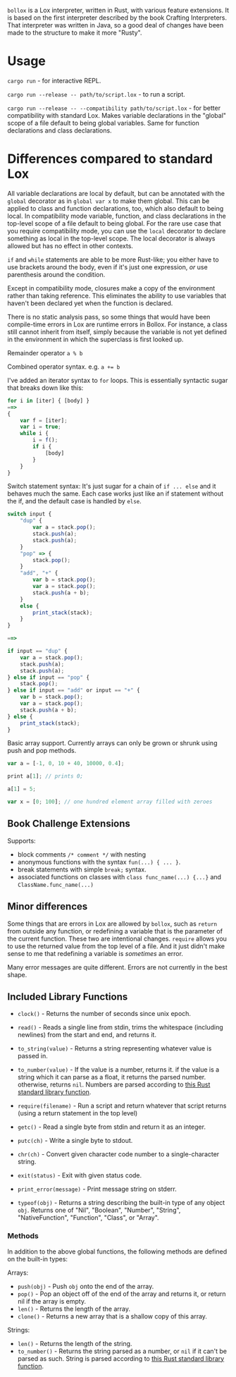 `bollox` is a Lox interpreter, written in Rust, with various feature extensions. It is based on the first interpreter described by the book Crafting Interpreters. That interpreter was written in Java, so a good deal of changes have been made to the structure to make it more "Rusty".



# Usage #

`cargo run` - for interactive REPL.

`cargo run --release -- path/to/script.lox` - to run a script.

`cargo run --release -- --compatibility path/to/script.lox` - for better compatibility with standard Lox. Makes variable declarations in the "global" scope of a file default to being global variables. Same for function declarations and class declarations.



# Differences compared to standard Lox #

All variable declarations are local by default, but can be annotated with the `global` decorator as in `global var x` to make them global. This can be applied to class and function declarations, too, which also default to being local. In compatibility mode variable, function, and class declarations in the top-level scope of a file default to being global. For the rare use case that you require compatibility mode, you can use the `local` decorator to declare something as local in the top-level scope. The local decorator is always allowed but has no effect in other contexts.

`if` and `while` statements are able to be more Rust-like; you either have to use brackets around the body, even if it's just one expression, *or* use parenthesis around the condition.

Except in compatibility mode, closures make a copy of the environment rather than taking reference. This eliminates the ability to use variables that haven't been declared yet when the function is declared.

There is no static analysis pass, so some things that would have been compile-time errors in Lox are runtime errors in Bollox. For instance, a class still cannot inherit from itself, simply because the variable is not yet defined in the environment in which the superclass is first looked up.

Remainder operator `a % b`

Combined operator syntax. e.g. `a += b`

I've added an iterator syntax to `for` loops. This is essentially syntactic sugar that breaks down like this:
```js
for i in [iter] { [body] }
==>
{
    var f = [iter];
    var i = true;
    while i {
        i = f();
        if i {
            [body]
        }
    }
}
```

Switch statement syntax: It's just sugar for a chain of `if ... else` and it behaves much the same. Each case works just like an if statement without the if, and the default case is handled by `else`.
```js
switch input {
    "dup" {
        var a = stack.pop();
        stack.push(a);
        stack.push(a);
    }
    "pop" => {
        stack.pop();
    }
    "add", "+" {
        var b = stack.pop();
        var a = stack.pop();
        stack.push(a + b);
    }
    else {
        print_stack(stack);
    }
}

==>

if input == "dup" {
    var a = stack.pop();
    stack.push(a);
    stack.push(a);
} else if input == "pop" {
    stack.pop();
} else if input == "add" or input == "+" {
    var b = stack.pop();
    var a = stack.pop();
    stack.push(a + b);
} else {
    print_stack(stack);
}
```

Basic array support. Currently arrays can only be grown or shrunk using push and pop methods.
```js
var a = [-1, 0, 10 + 40, 10000, 0.4];

print a[1]; // prints 0;

a[1] = 5;

var x = [0; 100]; // one hundred element array filled with zeroes
```


## Book Challenge Extensions ##

Supports:
- block comments `/* comment */` with nesting
- anonymous functions with the syntax `fun(...) { ... }`.
- break statements with simple `break;` syntax.
- associated functions on classes with `class func_name(...) {...}` and `ClassName.func_name(...)`




## Minor differences ##

Some things that are errors in Lox are allowed by `bollox`, such as `return` from outside any function, or redefining a variable that is the parameter of the current function. These two are intentional changes. `require` allows you to use the returned value from the top level of a file. And it just didn't make sense to me that redefining a variable is *sometimes* an error.

Many error messages are quite different. Errors are not currently in the best shape.



## Included Library Functions ##

- `clock()` - Returns the number of seconds since unix epoch.

- `read()` - Reads a single line from stdin, trims the whitespace (including newlines) from the start and end, and returns it.

- `to_string(value)` - Returns a string representing whatever value is passed in.

- `to_number(value)` - If the value is a number, returns it. if the value is a string which it can parse as a float, it returns the parsed number. otherwise, returns `nil`. Numbers are parsed according to [this Rust standard library function](https://doc.rust-lang.org/stable/std/primitive.f64.html#method.from_str).

- `require(filename)` - Run a script and return whatever that script returns (using a return statement in the top level)

- `getc()` - Read a single byte from stdin and return it as an integer.

- `putc(ch)` - Write a single byte to stdout.

- `chr(ch)` - Convert given character code number to a single-character string.

- `exit(status)` - Exit with given status code.

- `print_error(message)` - Print message string on stderr.

- `typeof(obj)` - Returns a string describing the built-in type of any object `obj`. Returns one of "Nil", "Boolean", "Number", "String", "NativeFunction", "Function", "Class", or "Array".



### Methods ###

In addition to the above global functions, the following methods are defined on the built-in types:

Arrays:
- `push(obj)` - Push `obj` onto the end of the array.
- `pop()` - Pop an object off of the end of the array and returns it, or return nil if the array is empty.
- `len()` - Returns the length of the array.
- `clone()` - Returns a new array that is a shallow copy of this array.

Strings:
- `len()` - Returns the length of the string.
- `to_number()` - Returns the string parsed as a number, or `nil` if it can't be parsed as such. String is parsed according to [this Rust standard library function](https://doc.rust-lang.org/stable/std/primitive.f64.html#method.from_str).
